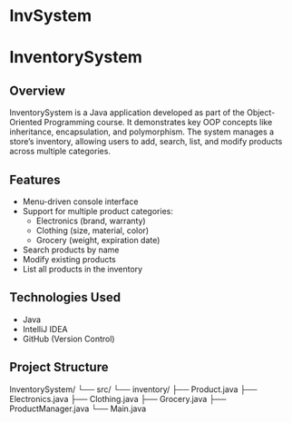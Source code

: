 # InvSystem
# InventorySystem

## Overview
InventorySystem is a Java application developed as part of the Object-Oriented Programming course. It demonstrates key OOP concepts like inheritance, encapsulation, and polymorphism. The system manages a store’s inventory, allowing users to add, search, list, and modify products across multiple categories.

## Features
- Menu-driven console interface
- Support for multiple product categories:
  - Electronics (brand, warranty)
  - Clothing (size, material, color)
  - Grocery (weight, expiration date)
- Search products by name
- Modify existing products
- List all products in the inventory

## Technologies Used
- Java
- IntelliJ IDEA
- GitHub (Version Control)

## Project Structure
InventorySystem/
└── src/
└── inventory/
├── Product.java
├── Electronics.java
├── Clothing.java
├── Grocery.java
├── ProductManager.java
└── Main.java

